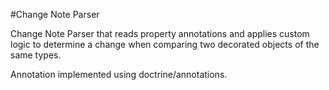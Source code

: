 #Change Note Parser

Change Note Parser that reads property annotations and applies custom logic to determine a change when comparing two 
decorated objects of the same types.

Annotation implemented using doctrine/annotations.
